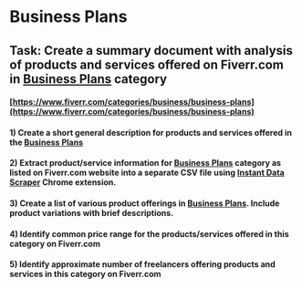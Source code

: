 # Business Plans
## Task: Create a summary document with analysis of products and services offered on Fiverr.com in [Business Plans](https://www.fiverr.com/categories/business/business-plans) category
#### [https://www.fiverr.com/categories/business/business-plans](https://www.fiverr.com/categories/business/business-plans)
#### 1) Create a short general description for products and services offered in the [Business Plans](https://www.fiverr.com/categories/business/business-plans)
#### 2) Extract product/service information for [Business Plans](https://www.fiverr.com/categories/business/business-plans) category as listed on Fiverr.com website into a separate CSV file using [Instant Data Scraper](https://chrome.google.com/webstore/detail/instant-data-scraper/ofaokhiedipichpaobibbnahnkdoiiah) Chrome extension.
#### 3) Create a list of various product offerings in [Business Plans](https://www.fiverr.com/categories/business/business-plans). Include product variations with brief descriptions.
#### 4) Identify common price range for the products/services offered in this category on Fiverr.com
#### 5) Identify approximate number of freelancers offering products and services in this category on Fiverr.com
